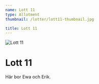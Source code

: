 ```yaml
---
name: Lott 11
type: Allotment
thumbnail: /lotter/lott11-thumbnail.jpg

title: Lott 11
---
```


![Lott 11](/lotter/lott11.jpg#left)

# Lott 11

Här bor Ewa och Erik.
